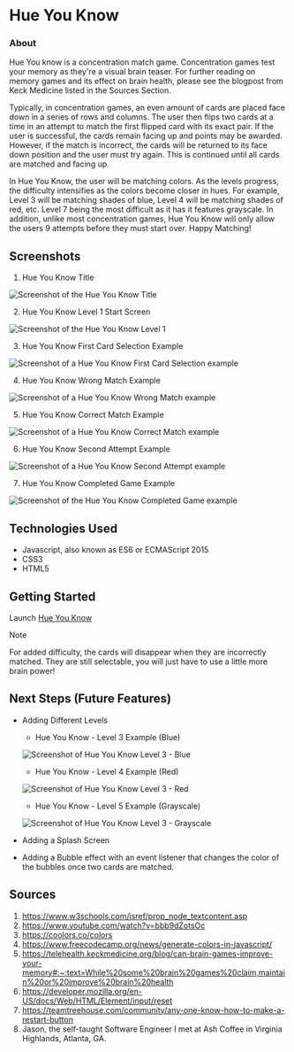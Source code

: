 # Hue You Know

### About
Hue You know is a concentration match game. Concentration games test your memory as they're a
visual brain teaser. For further reading on memory games and its effect on brain health, 
please see the blogpost from Keck Medicine listed in the Sources Section. 
    
Typically, in concentration games, an even amount of cards are placed face down in a series 
of rows and columns. The user then flips two cards at a time in an attempt to match the first
flipped card with its exact pair. If the user is successful, the cards remain facing up and
points may be awarded. However, if the match is incorrect, the cards will be returned to its
face down position and the user must try again. This is continued until all cards are matched 
and facing up. 

In Hue You Know, the user will be matching colors. As the levels progress, the difficulty
intensifies as the colors become closer in hues. For example, Level 3 will be matching shades
of blue, Level 4 will be matching shades of red, etc. Level 7 being the most difficult as it 
has it features grayscale. In addition, unlike most concentration games, Hue You Know will only
allow the users 9 attempts before they must start over. Happy Matching! 

## Screenshots 

1. Hue You Know Title  

![Screenshot of the Hue You Know Title](./assets/Screenshots/Title.png) 

2. Hue You Know Level 1 Start Screen 

![Screenshot of the Hue You Know Level 1](./assets/Screenshots/Start.png) 

3. Hue You Know First Card Selection Example

![Screenshot of a Hue You Know First Card Selection example](./assets/Screenshots/firstCard.png) 

4. Hue You Know Wrong Match Example 

![Screenshot of a Hue You Know Wrong Match example](./assets/Screenshots/Wrong.png) 

5. Hue You Know Correct Match Example 

![Screenshot of a Hue You Know Correct Match example](./assets/Screenshots/Match.png) 

6. Hue You Know Second Attempt Example 

![Screenshot of a Hue You Know Second Attempt example](./assets/Screenshots/secondAttempt.png) 

7. Hue You Know Completed Game Example 

![Screenshot of the Hue You Know Completed Game example](./assets/Screenshots/Completed.png) 

## Technologies Used
 * Javascript, also known as ES6 or ECMAScript 2015
 * CSS3
 * HTML5

## Getting Started
Launch [Hue You Know](https://rachelramoutar.github.io/Hue-You-Know/) 

> [!NOTE]
> For added difficulty, the cards will disappear when they are incorrectly matched. 
They are still selectable, you will just have to use a little more brain power! 

## Next Steps (Future Features)

* Adding Different Levels 

    - Hue You Know - Level 3 Example (Blue) 

    ![Screenshot of Hue You Know Level 3 - Blue](./assets/Screenshots/Blues.png)

    - Hue You Know - Level 4 Example (Red)

    ![Screenshot of Hue You Know Level 3 - Red](./assets/Screenshots/Reds.png)

    - Hue You Know - Level 5 Example (Grayscale)

    ![Screenshot of Hue You Know Level 3 - Grayscale](./assets/Screenshots/GrayScale.png)

* Adding a Splash Screen 

* Adding a Bubble effect with an event listener that changes the color of the bubbles once 
two cards are matched. 

 ## Sources
 1. https://www.w3schools.com/jsref/prop_node_textcontent.asp
 2. https://www.youtube.com/watch?v=bbb9dZotsOc 
 3. https://coolors.co/colors
 4. https://www.freecodecamp.org/news/generate-colors-in-javascript/
 5. https://telehealth.keckmedicine.org/blog/can-brain-games-improve-your-memory#:~:text=While%20some%20brain%20games%20claim,maintain%20or%20improve%20brain%20health
 6. https://developer.mozilla.org/en-US/docs/Web/HTML/Element/input/reset
 7. https://teamtreehouse.com/community/any-one-know-how-to-make-a-restart-button 
 8. Jason, the self-taught Software Engineer I met at Ash Coffee in Virginia Highlands, Atlanta, GA. 
